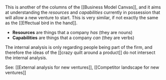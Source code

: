 This is another of the columns of the [[Business Model Canvas]], and it aims at understanding the *resources* and *capabilities* currently in possession that will allow a new venture to start. This is very similar, if not exactly the same as the [[Effectual bird in the hand]]. 

- **Resources** are things that a company *has* (they are nouns)
- **Capabilities** are things that a company *can* (they are verbs)

The internal analysis is only regarding people being part of the firm, and therefore the ideas of the [[crazy quilt around a product]] do not intersect the internal analysis. 

See: [[External analysis for new ventures]], [[Competitor landscape for new ventures]]